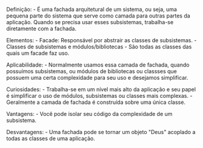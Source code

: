 Definição:
    - É uma fachada arquitetural de um sistema, ou seja, uma pequena parte do sistema que serve como camada para outras partes da aplicação. Quando se precisa usar esses subsistemas, trabalha-se diretamente com a fachada.

Elementos:
    - Facade: Responsável por abstrair as classes de subsistemas.
    - Classes de subsistemas e módulos/bibliotecas - São todas as classes das quais um facade faz uso.

Aplicabilidade:
    - Normalmente usamos essa camada de fachada, quando possuímos subsistemas, ou módulos de bibliotecas ou classses que possuem uma certa complexidade para seu uso e desejamos simplificar.

Curiosidades:
    - Trabalha-se em um nível mais alto da aplicação e seu papel é simplificar o uso de módulos, subsistemas ou classes mais complexas.
    - Geralmente a camada de fachada é construída sobre uma única classe.

Vantagens:
    - Você pode isolar seu código da complexidade de um subsistema.

Desvantagens:
    -  Uma fachada pode se tornar um objeto "Deus" acoplado a todas as classes de uma aplicação.

